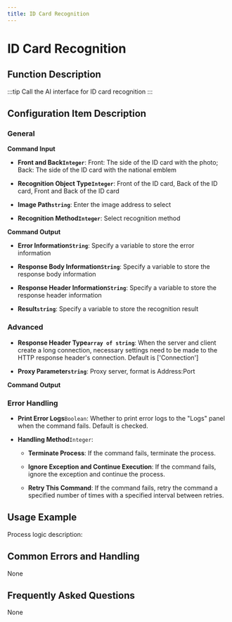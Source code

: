 ```yaml
---
title: ID Card Recognition
---
```


# ID Card Recognition

## Function Description

:::tip 
Call the AI interface for ID card recognition
:::

## Configuration Item Description

### General

**Command Input**

- **Front and Back`Integer`**: Front: The side of the ID card with the photo; Back: The side of the ID card with the national emblem

- **Recognition Object Type`Integer`**: Front of the ID card, Back of the ID card, Front and Back of the ID card

- **Image Path`string`**: Enter the image address to select

- **Recognition Method`Integer`**: Select recognition method


**Command Output**

- **Error Information`String`**: Specify a variable to store the error information

- **Response Body Information`String`**: Specify a variable to store the response body information

- **Response Header Information`String`**: Specify a variable to store the response header information

- **Result`string`**: Specify a variable to store the recognition result

### Advanced

- **Response Header Type`array of string`**: When the server and client create a long connection, necessary settings need to be made to the HTTP response header's connection. Default is ['Connection']

- **Proxy Parameter`string`**: Proxy server, format is Address:Port


**Command Output**

### Error Handling

- **Print Error Logs**`Boolean`: Whether to print error logs to the "Logs" panel when the command fails. Default is checked. 

- **Handling Method**`Integer`:

    - **Terminate Process**: If the command fails, terminate the process.

    - **Ignore Exception and Continue Execution**: If the command fails, ignore the exception and continue the process.

    - **Retry This Command**: If the command fails, retry the command a specified number of times with a specified interval between retries.

## Usage Example

Process logic description:

## Common Errors and Handling

None

## Frequently Asked Questions

None

